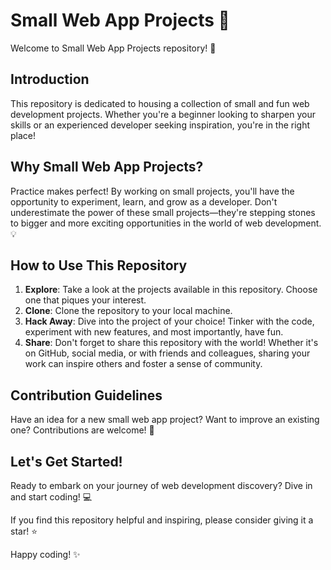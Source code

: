 # Small Web App Projects 🚀

Welcome to Small Web App Projects repository! 🌟

## Introduction
This repository is dedicated to housing a collection of small and fun web development projects. Whether you're a beginner looking to sharpen your skills or an experienced developer seeking inspiration, you're in the right place!

## Why Small Web App Projects?
Practice makes perfect! By working on small projects, you'll have the opportunity to experiment, learn, and grow as a developer. Don't underestimate the power of these small projects—they're stepping stones to bigger and more exciting opportunities in the world of web development. 💡

## How to Use This Repository
1. **Explore**: Take a look at the projects available in this repository. Choose one that piques your interest.
2. **Clone**: Clone the repository to your local machine.
3. **Hack Away**: Dive into the project of your choice! Tinker with the code, experiment with new features, and most importantly, have fun.
4. **Share**: Don't forget to share this repository with the world! Whether it's on GitHub, social media, or with friends and colleagues, sharing your work can inspire others and foster a sense of community.

## Contribution Guidelines
Have an idea for a new small web app project? Want to improve an existing one? Contributions are welcome! 🙂

## Let's Get Started!
Ready to embark on your journey of web development discovery? Dive in and start coding! 💻

If you find this repository helpful and inspiring, please consider giving it a star! ⭐

Happy coding! ✨